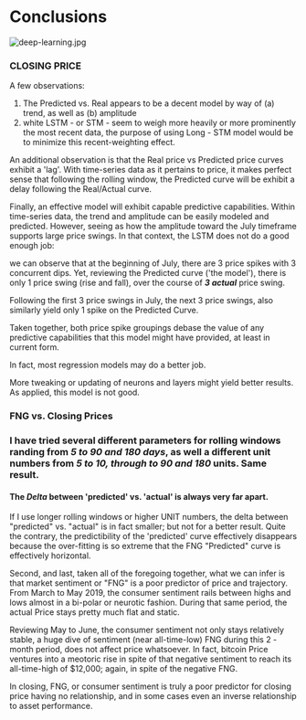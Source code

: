 # Conclusions

![deep-learning.jpg](Images/deep-learning.jpg)

### CLOSING PRICE 

A few observations:

1. The Predicted vs. Real appears to be a decent model by way of (a) trend, as well as (b) amplitude 
2. white LSTM - or STM - seem to weigh more heavily or more prominently the most recent data, the purpose of using Long - STM model would be to minimize this recent-weighting effect.   

An additional observation is that the Real price vs Predicted price curves exhibit a 'lag'.  With time-series data as it pertains to price, it makes perfect sense that following the rolling window, the Predicted curve will be exhibit a delay following the Real/Actual curve. 

Finally, an effective model will exhibit capable predictive capabilities. Within time-series data, the trend and amplitude can be easily modeled and predicted. However, seeing as how the amplitude toward the July timeframe supports large price swings.  In that context, the LSTM does not do a good enough job:  

we can observe that at the beginning of July, there are 3 price spikes with 3 concurrent dips. Yet, reviewing the Predicted curve ('the model'), there is only 1 price swing (rise and fall), over the course of ***3 actual*** price swing.  
    
Following the first 3 price swings in July, the next 3 price swings, also similarly yield only 1 spike on the Predicted Curve.  
    
Taken together, both price spike groupings debase the value of any predictive capabilities that this model might have provided, at least in current form. 

In fact, most regression models may do a better job. 

More tweaking or updating of neurons and layers might yield better results.  As applied, this model is not good. 






### FNG vs. Closing Prices

### I have tried several different parameters for rolling windows randing from ***5 to 90 and 180 days***, as well a different unit numbers from ***5 to 10, through to 90 and 180*** units. Same result. 

#### The ***Delta*** between 'predicted' vs. 'actual' is always very far apart. 

If I use longer rolling windows or higher UNIT numbers, the delta between "predicted" vs. "actual" is in fact smaller; but not for a better result.  Quite the contrary, the predictibility of the 'predicted' curve effectively disappears because the over-fitting is so extreme that the FNG "Predicted" curve is effectively horizontal.  

Second, and last, taken all of the foregoing together, what we can infer is that market sentiment or "FNG" is a poor predictor of price and trajectory. From March to May 2019, the consumer sentiment rails between highs and lows almost in a bi-polar or neurotic fashion.  During that same period, the actual Price stays pretty much flat and static.  

Reviewing May to June, the consumer sentiment not only stays relatively stable, a huge dive of sentiment (near all-time-low) FNG during this 2 - month period, does not affect price whatsoever.  In fact, bitcoin Price ventures into a meotoric rise in spite of that negative sentiment to reach its all-time-high of $12,000; again, in spite of the negative FNG.  

In closing, FNG, or consumer sentiment is truly a poor predictor for closing price having no relationship, and in some cases even an inverse relationship to asset performance.  

